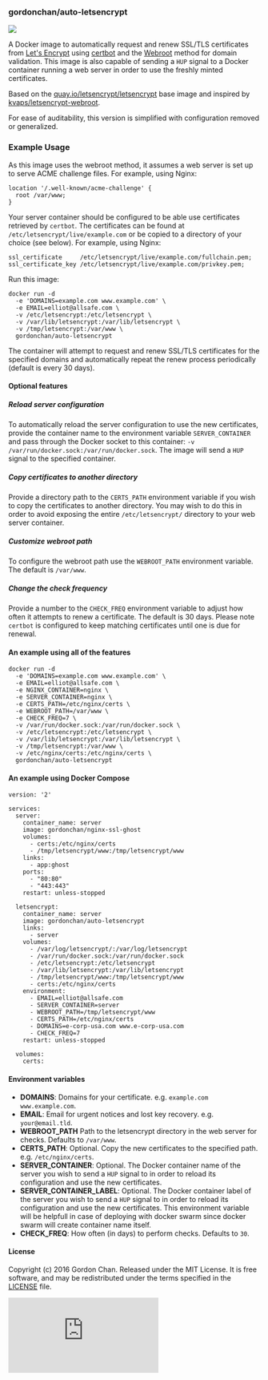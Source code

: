 ### gordonchan/auto-letsencrypt

[![](https://images.microbadger.com/badges/image/gordonchan/auto-letsencrypt.svg)](http://microbadger.com/images/gordonchan/auto-letsencrypt "Get your own image badge on microbadger.com")

A Docker image to automatically request and renew SSL/TLS certificates from [Let's Encrypt](https://letsencrypt.org/) using [certbot](https://certbot.eff.org/about/) and the [Webroot](https://certbot.eff.org/docs/using.html#webroot) method for domain validation. This image is also capable of sending a `HUP` signal to a Docker container running a web server in order to use the freshly minted certificates.

Based on the [quay.io/letsencrypt/letsencrypt](https://quay.io/repository/letsencrypt/letsencrypt) base image and inspired by [kvaps/letsencrypt-webroot](https://github.com/kvaps/docker-letsencrypt-webroot).

For ease of auditability, this version is simplified with configuration removed or generalized.

### Example Usage

As this image uses the webroot method, it assumes a web server is set up to serve ACME challenge files. For example, using Nginx:

```
location '/.well-known/acme-challenge' {
  root /var/www;
}
```

Your server container should be configured to be able use certificates retrieved by `certbot`. The certificates can be found at `/etc/letsencrypt/live/example.com` or be copied to a directory of your choice (see below). For example, using Nginx:

```
ssl_certificate     /etc/letsencrypt/live/example.com/fullchain.pem;
ssl_certificate_key /etc/letsencrypt/live/example.com/privkey.pem;
```

Run this image:

```
docker run -d
  -e 'DOMAINS=example.com www.example.com' \
  -e EMAIL=elliot@allsafe.com \
  -v /etc/letsencrypt:/etc/letsencrypt \
  -v /var/lib/letsencrypt:/var/lib/letsencrypt \
  -v /tmp/letsencrypt:/var/www \
  gordonchan/auto-letsencrypt
```

The container will attempt to request and renew SSL/TLS certificates for the specified domains and automatically repeat the renew process periodically (default is every 30 days).

#### Optional features

##### Reload server configuration
To automatically reload the server configuration to use the new certificates, provide the container name to the environment variable `SERVER_CONTAINER` and pass through the Docker socket to this container: `-v /var/run/docker.sock:/var/run/docker.sock`. The image will send a `HUP` signal to the specified container.

##### Copy certificates to another directory
Provide a directory path to the `CERTS_PATH` environment variable if you wish to copy the certificates to another directory. You may wish to do this in order to avoid exposing the entire `/etc/letsencrypt/` directory to your web server container.

##### Customize webroot path
To configure the webroot path use the `WEBROOT_PATH` environment variable. The default is `/var/www`.

##### Change the check frequency
Provide a number to the `CHECK_FREQ` environment variable to adjust how often it attempts to renew a certificate. The default is 30 days. Please note `certbot` is configured to keep matching certificates until one is due for renewal.

#### An example using all of the features

```
docker run -d
  -e 'DOMAINS=example.com www.example.com' \
  -e EMAIL=elliot@allsafe.com \
  -e NGINX_CONTAINER=nginx \
  -e SERVER_CONTAINER=nginx \
  -e CERTS_PATH=/etc/nginx/certs \
  -e WEBROOT_PATH=/var/www \
  -e CHECK_FREQ=7 \
  -v /var/run/docker.sock:/var/run/docker.sock \
  -v /etc/letsencrypt:/etc/letsencrypt \
  -v /var/lib/letsencrypt:/var/lib/letsencrypt \
  -v /tmp/letsencrypt:/var/www \
  -v /etc/nginx/certs:/etc/nginx/certs \
  gordonchan/auto-letsencrypt
```

#### An example using Docker Compose

```
version: '2'

services:
  server:
    container_name: server
    image: gordonchan/nginx-ssl-ghost
    volumes:
      - certs:/etc/nginx/certs
      - /tmp/letsencrypt/www:/tmp/letsencrypt/www
    links:
      - app:ghost
    ports:
      - "80:80"
      - "443:443"
    restart: unless-stopped

  letsencrypt:
    container_name: server
    image: gordonchan/auto-letsencrypt
    links:
      - server
    volumes:
      - /var/log/letsencrypt/:/var/log/letsencrypt
      - /var/run/docker.sock:/var/run/docker.sock
      - /etc/letsencrypt:/etc/letsencrypt
      - /var/lib/letsencrypt:/var/lib/letsencrypt
      - /tmp/letsencrypt/www:/tmp/letsencrypt/www
      - certs:/etc/nginx/certs
    environment:
      - EMAIL=elliot@allsafe.com
      - SERVER_CONTAINER=server
      - WEBROOT_PATH=/tmp/letsencrypt/www
      - CERTS_PATH=/etc/nginx/certs
      - DOMAINS=e-corp-usa.com www.e-corp-usa.com
      - CHECK_FREQ=7
    restart: unless-stopped

  volumes:
    certs:
```

#### Environment variables

* **DOMAINS**: Domains for your certificate. e.g. `example.com www.example.com`.
* **EMAIL**: Email for urgent notices and lost key recovery. e.g. `your@email.tld`.
* **WEBROOT_PATH** Path to the letsencrypt directory in the web server for checks. Defaults to `/var/www`.
* **CERTS_PATH**: Optional. Copy the new certificates to the specified path. e.g. `/etc/nginx/certs`.
* **SERVER_CONTAINER**: Optional. The Docker container name of the server you wish to send a `HUP` signal to in order to reload its configuration and use the new certificates.
* **SERVER_CONTAINER_LABEL**: Optional. The Docker container label of the server you wish to send a `HUP` signal to in order to reload its configuration and use the new certificates. This environment variable will be helpfull in case of deploying with docker swarm since docker swarm will create container name itself.
* **CHECK_FREQ**: How often (in days) to perform checks. Defaults to `30`.

#### License

Copyright (c) 2016 Gordon Chan. Released under the MIT License. It is free software, and may be redistributed under the terms specified in the [LICENSE](https://github.com/gchan/dockerfiles/blob/master/LICENSE.txt) file.

[![Analytics](https://ga-beacon.appspot.com/UA-70790190-2/dockerfiles/auto-letsencrypt/README.md?flat)](https://github.com/igrigorik/ga-beacon)

